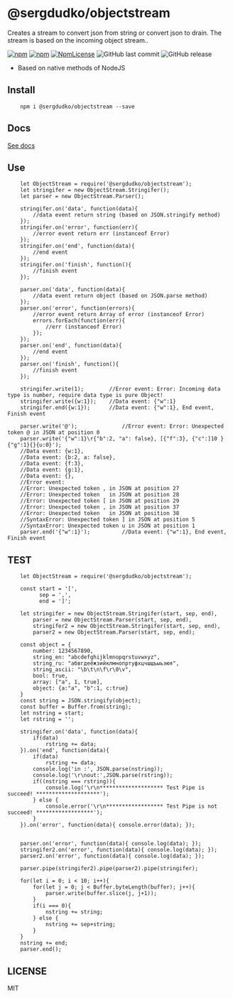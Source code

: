 ﻿
# @sergdudko/objectstream
Creates a stream to convert json from string or convert json to drain. The stream is based on the incoming object stream.. 

[![npm](https://img.shields.io/npm/v/@sergdudko/objectstream.svg)](https://www.npmjs.com/package/@sergdudko/objectstream)
[![npm](https://img.shields.io/npm/dy/@sergdudko/objectstream.svg)](https://www.npmjs.com/package/@sergdudko/objectstream)
[![NpmLicense](https://img.shields.io/npm/l/@sergdudko/objectstream.svg)](https://www.npmjs.com/package/@sergdudko/objectstream)
![GitHub last commit](https://img.shields.io/github/last-commit/siarheidudko/objectstream.svg)
![GitHub release](https://img.shields.io/github/release/siarheidudko/objectstream.svg)
  
- Based on native methods of NodeJS
  

## Install  
  
```
	npm i @sergdudko/objectstream --save
```

## Docs

[See docs](https://siarheidudko.github.io/objectstream/index.html)

## Use
    
```
	let ObjectStream = require('@sergdudko/objectstream');
	let stringifer = new ObjectStream.Stringifer();
	let parser = new ObjectStream.Parser();
	
	stringifer.on('data', function(data){
		//data event return string (based on JSON.stringify method)
	});
	stringifer.on('error', function(err){
		//error event return err (instanceof Error)
	});
	stringifer.on('end', function(data){
		//end event
	});
	stringifer.on('finish', function(){
		//finish event
	});
	
	parser.on('data', function(data){
		//data event return object (based on JSON.parse method)
	});
	parser.on('error', function(errors){
		//error event return Array of error (instanceof Error)
		errors.forEach(function(err){
			//err (instanceof Error)
		});
	});
	parser.on('end', function(data){
		//end event
	});
	parser.on('finish', function(){
		//finish event
	});
	
	stringifer.write(1);		//Error event: Error: Incoming data type is number, require data type is pure Object!
	stringifer.write({w:1});	//Data event: {"w":1}
	stringifer.end({w:1});		//Data event: {"w":1}, End event, Finish event

	parser.write('@');				//Error event: Error: Unexpected token @ in JSON at position 0
	parser.write('{"w":1}\r{"b":2, "a": false}, [{"f":3}, {"c":]10 }{"g":1}{}{u:0}');		
	//Data event: {w:1}, 
	//Data event: {b:2, a: false}, 
	//Data event: {f:3}, 
	//Data event: {g:1}, 
	//Data event: {}, 
	//Error event: 
	//Error: Unexpected token , in JSON at position 27
	//Error: Unexpected token   in JSON at position 28
	//Error: Unexpected token [ in JSON at position 29
	//Error: Unexpected token , in JSON at position 37
	//Error: Unexpected token   in JSON at position 38
	//SyntaxError: Unexpected token ] in JSON at position 5
	//SyntaxError: Unexpected token u in JSON at position 1
	parser.end('{"w":1}');			//Data event: {"w":1}, End event, Finish event
```

## TEST  
```
	let ObjectStream = require('@sergdudko/objectstream');

    const start = '[',
          sep = ',',
          end = ']';
          
    let stringifer = new ObjectStream.Stringifer(start, sep, end),
        parser = new ObjectStream.Parser(start, sep, end),
        stringifer2 = new ObjectStream.Stringifer(start, sep, end),
        parser2 = new ObjectStream.Parser(start, sep, end);

    const object = {
        number: 1234567890,
        string_en: "abcdefghijklmnopqrstuvwxyz",
        string_ru: "абвгдеёжзийклмнопртуфхцчшщъыьэюя",
        string_ascii: "\b\t\n\f\r\0\v",
        bool: true,
        array: ["a", 1, true],
        object: {a:"a", "b":1, c:true}
    }
    const string = JSON.stringify(object);
    const buffer = Buffer.from(string);
    let nstring = start;
    let rstring = '';

    stringifer.on('data', function(data){
        if(data)
            rstring += data;
    }).on('end', function(data){
        if(data)
            rstring += data;
        console.log('in :', JSON.parse(nstring));
        console.log('\r\nout:',JSON.parse(rstring));
        if((nstring === rstring)){
            console.log('\r\n******************** Test Pipe is succeed! ********************');
        } else {
            console.error('\r\n****************** Test Pipe is not succeed! ******************');
        }
    }).on('error', function(data){ console.error(data); });


    parser.on('error', function(data){ console.log(data); });
    stringifer2.on('error', function(data){ console.log(data); });
    parser2.on('error', function(data){ console.log(data); });

    parser.pipe(stringifer2).pipe(parser2).pipe(stringifer);

    for(let i = 0; i < 10; i++){
        for(let j = 0; j < Buffer.byteLength(buffer); j++){
            parser.write(buffer.slice(j, j+1));
        }
        if(i === 0){
            nstring += string;
        } else {
            nstring += sep+string;
        }
    }
    nstring += end;
    parser.end();
```
  
## LICENSE  
  
MIT  
